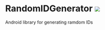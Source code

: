 # RandomIDGenerator [![](https://jitpack.io/v/quantaDot/RandomIDGenerator.svg)](https://jitpack.io/#quantaDot/RandomIDGenerator)
Android library for generating ramdom IDs

